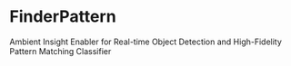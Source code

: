 # FinderPattern
Ambient Insight Enabler for Real-time Object Detection and High-Fidelity Pattern Matching Classifier
